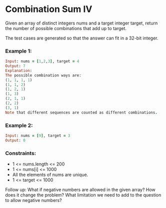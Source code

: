 # Combination Sum IV

Given an array of distinct integers nums and a target integer target, return the number of possible combinations that add up to target.

The test cases are generated so that the answer can fit in a 32-bit integer.

### Example 1:
```ruby
Input: nums = [1,2,3], target = 4
Output: 7
Explanation:
The possible combination ways are:
(1, 1, 1, 1)
(1, 1, 2)
(1, 2, 1)
(1, 3)
(2, 1, 1)
(2, 2)
(3, 1)
Note that different sequences are counted as different combinations.
```
### Example 2:
```ruby
Input: nums = [9], target = 3
Output: 0
```
### Constraints:

- 1 <= nums.length <= 200
- 1 <= nums[i] <= 1000
- All the elements of nums are unique.
- 1 <= target <= 1000

Follow up: What if negative numbers are allowed in the given array? How does it change the problem? What limitation we need to add to the question to allow negative numbers?